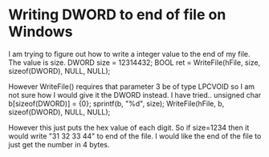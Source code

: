 
# Writing DWORD to end of file on Windows

I am trying to figure out how to write a integer value to the end of my file. The value is size.
DWORD size = 12314432;
BOOL ret = WriteFile(hFile, size, sizeof(DWORD), NULL, NULL);

However WriteFile() requires that parameter 3 be of type LPCVOID so I am not sure how I would give it the DWORD instead.
I have tried..
unsigned char b[sizeof(DWORD)] = {0};
sprintf(b, "%d", size);
WriteFile(hFile, b, sizeof(DWORD), NULL, NULL);

However this just puts the hex value of each digit. So if size=1234 then it would write "31 32 33 44" to end of the file.
I would like the end of the file to just get the number in 4 bytes.

        